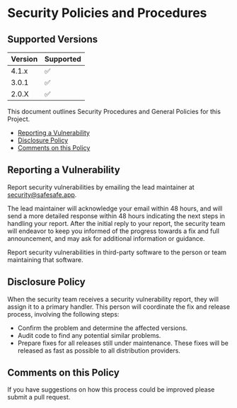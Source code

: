 # Security Policies and Procedures

## Supported Versions

| Version | Supported          |
| ------- | ------------------ |
| 4.1.x   | :white_check_mark: |
| 3.0.1   | :white_check_mark: |
| 2.0.X   | :white_check_mark: |

This document outlines Security Procedures and General Policies for this Project.

  * [Reporting a Vulnerability](#reporting-a-vulnerability)
  * [Disclosure Policy](#disclosure-policy)
  * [Comments on this Policy](#comments-on-this-policy)

## Reporting a Vulnerability

Report security vulnerabilities by emailing the lead maintainer at security@safesafe.app.

The lead maintainer will acknowledge your email within 48 hours, and will send a
more detailed response within 48 hours indicating the next steps in handling
your report. After the initial reply to your report, the security team will
endeavor to keep you informed of the progress towards a fix and full
announcement, and may ask for additional information or guidance.

Report security vulnerabilities in third-party software to the person or team maintaining
that software.

## Disclosure Policy

When the security team receives a security vulnerability report, they will assign it to a
primary handler. This person will coordinate the fix and release process,
involving the following steps:

  * Confirm the problem and determine the affected versions.
  * Audit code to find any potential similar problems.
  * Prepare fixes for all releases still under maintenance. These fixes will be
    released as fast as possible to all distribution providers.

## Comments on this Policy

If you have suggestions on how this process could be improved please submit a
pull request.
